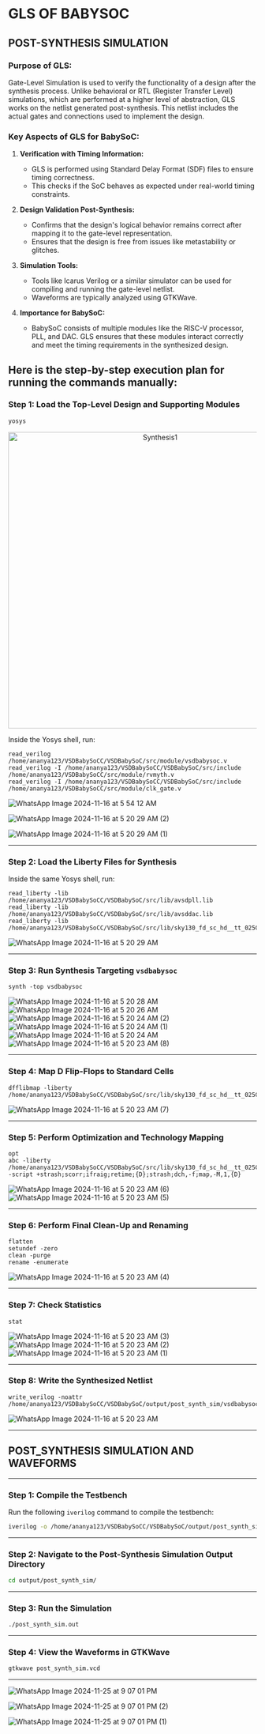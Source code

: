 # GLS OF BABYSOC
## POST-SYNTHESIS SIMULATION

### Purpose of GLS:
Gate-Level Simulation is used to verify the functionality of a design after the synthesis process. Unlike behavioral or RTL (Register Transfer Level) simulations, which are performed at a higher level of abstraction, GLS works on the netlist generated post-synthesis. This netlist includes the actual gates and connections used to implement the design.

### Key Aspects of GLS for BabySoC:
1. **Verification with Timing Information:**
   - GLS is performed using Standard Delay Format (SDF) files to ensure timing correctness.
   - This checks if the SoC behaves as expected under real-world timing constraints.

2. **Design Validation Post-Synthesis:**
   - Confirms that the design's logical behavior remains correct after mapping it to the gate-level representation.
   - Ensures that the design is free from issues like metastability or glitches.

3. **Simulation Tools:**
   - Tools like Icarus Verilog or a similar simulator can be used for compiling and running the gate-level netlist.
   - Waveforms are typically analyzed using GTKWave.

4. **Importance for BabySoC:**
   - BabySoC consists of multiple modules like the RISC-V processor, PLL, and DAC. GLS ensures that these modules interact correctly and meet the timing requirements in the synthesized design.


Here is the step-by-step execution plan for running the  commands manually:
---
### **Step 1: Load the Top-Level Design and Supporting Modules**
```bash
yosys
```

<p align="center">
  <img src="https://github.com/lagudushruthi/Risc-V-RTL2GDS/blob/main/Week3/synthesis1.PNG" 
       alt="Synthesis1" width="600"/>
</p>


Inside the Yosys shell, run:
```yosys
read_verilog /home/ananya123/VSDBabySoCC/VSDBabySoC/src/module/vsdbabysoc.v
read_verilog -I /home/ananya123/VSDBabySoCC/VSDBabySoC/src/include /home/ananya123/VSDBabySoCC/src/module/rvmyth.v
read_verilog -I /home/ananya123/VSDBabySoCC/VSDBabySoC/src/include /home/ananya123/VSDBabySoCC/src/module/clk_gate.v

```
![WhatsApp Image 2024-11-16 at 5 54 12 AM](https://github.com/user-attachments/assets/648dc511-7c3c-496a-97c7-a24aa6cb0bae)

![WhatsApp Image 2024-11-16 at 5 20 29 AM (2)](https://github.com/user-attachments/assets/6db87310-6389-4f7c-9418-40e4f6780c18)

![WhatsApp Image 2024-11-16 at 5 20 29 AM (1)](https://github.com/user-attachments/assets/8eddf6c8-c3fb-44d9-b804-5eb836558c44)

---

### **Step 2: Load the Liberty Files for Synthesis**
Inside the same Yosys shell, run:
```yosys
read_liberty -lib /home/ananya123/VSDBabySoCC/VSDBabySoC/src/lib/avsdpll.lib
read_liberty -lib /home/ananya123/VSDBabySoCC/VSDBabySoC/src/lib/avsddac.lib
read_liberty -lib /home/ananya123/VSDBabySoCC/VSDBabySoC/src/lib/sky130_fd_sc_hd__tt_025C_1v80.lib
```
![WhatsApp Image 2024-11-16 at 5 20 29 AM](https://github.com/user-attachments/assets/2ec505bd-8004-415f-ba9c-3b76a41562f8)

---

### **Step 3: Run Synthesis Targeting `vsdbabysoc`**
```yosys
synth -top vsdbabysoc
```
![WhatsApp Image 2024-11-16 at 5 20 28 AM](https://github.com/user-attachments/assets/8a49050d-55cb-4ae2-9a93-5fe7c2c72710)
![WhatsApp Image 2024-11-16 at 5 20 26 AM](https://github.com/user-attachments/assets/f00545e7-bb37-4444-80e7-0881938fb634)
![WhatsApp Image 2024-11-16 at 5 20 24 AM (2)](https://github.com/user-attachments/assets/655dfaaf-bece-47dc-8a24-bf257e064a4f)
![WhatsApp Image 2024-11-16 at 5 20 24 AM (1)](https://github.com/user-attachments/assets/5d7a9d12-7722-432c-8ad6-270be51b1df9)
![WhatsApp Image 2024-11-16 at 5 20 24 AM](https://github.com/user-attachments/assets/51f25b92-c968-4cf3-b553-21ecdbefc828)
![WhatsApp Image 2024-11-16 at 5 20 23 AM (8)](https://github.com/user-attachments/assets/241a089c-ce62-4f2c-8c6b-9e76d3929197)

---

### **Step 4: Map D Flip-Flops to Standard Cells**
```yosys
dfflibmap -liberty /home/ananya123/VSDBabySoCC/VSDBabySoC/src/lib/sky130_fd_sc_hd__tt_025C_1v80.lib
```
![WhatsApp Image 2024-11-16 at 5 20 23 AM (7)](https://github.com/user-attachments/assets/566b121d-a5da-47c2-a09b-1660592569c5)

---

### **Step 5: Perform Optimization and Technology Mapping**
```yosys
opt
abc -liberty /home/ananya123/VSDBabySoCC/VSDBabySoC/src/lib/sky130_fd_sc_hd__tt_025C_1v80.lib -script +strash;scorr;ifraig;retime;{D};strash;dch,-f;map,-M,1,{D}
```
![WhatsApp Image 2024-11-16 at 5 20 23 AM (6)](https://github.com/user-attachments/assets/5657a167-e0e2-431a-882e-4a785b059b5d)
![WhatsApp Image 2024-11-16 at 5 20 23 AM (5)](https://github.com/user-attachments/assets/a0ab61ba-24dc-4b9b-83fa-eb5b78f79f40)

---

### **Step 6: Perform Final Clean-Up and Renaming**
```yosys
flatten
setundef -zero
clean -purge
rename -enumerate
```
![WhatsApp Image 2024-11-16 at 5 20 23 AM (4)](https://github.com/user-attachments/assets/e2fd7bc4-5e8a-4236-84dc-002887f3eb82)

---

### **Step 7: Check Statistics**
```yosys
stat
```
![WhatsApp Image 2024-11-16 at 5 20 23 AM (3)](https://github.com/user-attachments/assets/292c9093-9a6d-417e-b094-0b8a6e27e7c3)
![WhatsApp Image 2024-11-16 at 5 20 23 AM (2)](https://github.com/user-attachments/assets/ce8ad45b-92ae-4cc8-a4dd-0f52028e078e)
![WhatsApp Image 2024-11-16 at 5 20 23 AM (1)](https://github.com/user-attachments/assets/e1741767-2b83-4d88-909e-e5d4c73411f4)

---

### **Step 8: Write the Synthesized Netlist**
```yosys
write_verilog -noattr /home/ananya123/VSDBabySoCC/VSDBabySoC/output/post_synth_sim/vsdbabysoc.synth.v
```
![WhatsApp Image 2024-11-16 at 5 20 23 AM](https://github.com/user-attachments/assets/1e0444b4-ad66-4798-b7f7-7bc1e13cf88a)

---

## POST_SYNTHESIS SIMULATION AND WAVEFORMS
---

### **Step 1: Compile the Testbench**
Run the following `iverilog` command to compile the testbench:
```bash
iverilog -o /home/ananya123/VSDBabySoCC/VSDBabySoC/output/post_synth_sim/post_synth_sim.out -DPOST_SYNTH_SIM -DFUNCTIONAL -DUNIT_DELAY=#1 -I /home/ananya123/VSDBabySoCC/VSDBabySoC/src/include -I /home/ananya123/VSDBabySoCC/VSDBabySoC/src/module /home/ananya123/VSDBabySoCC/VSDBabySoC/src/module/testbench.v
```
---
### **Step 2: Navigate to the Post-Synthesis Simulation Output Directory**
```bash
cd output/post_synth_sim/
```
---
### **Step 3: Run the Simulation**

```bash
./post_synth_sim.out
```
---
### **Step 4: View the Waveforms in GTKWave**

```bash
gtkwave post_synth_sim.vcd
```
---

![WhatsApp Image 2024-11-25 at 9 07 01 PM](https://github.com/user-attachments/assets/9d79b832-7315-46ed-b028-e2dd5d14d27a)

![WhatsApp Image 2024-11-25 at 9 07 01 PM (2)](https://github.com/user-attachments/assets/0a6d272d-1aae-45b5-b6aa-914a0087df84)

![WhatsApp Image 2024-11-25 at 9 07 01 PM (1)](https://github.com/user-attachments/assets/239557c2-2447-4cd1-a18f-fb1966feebf2)
